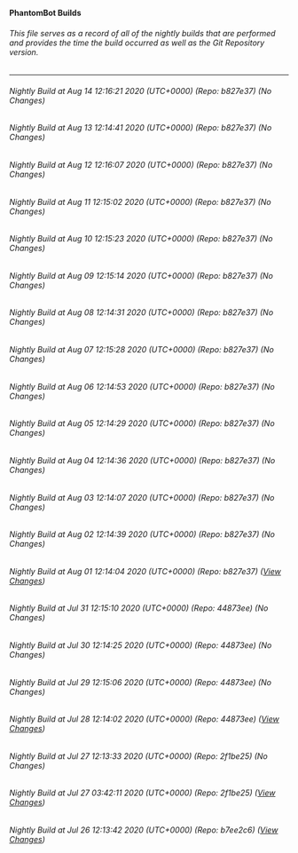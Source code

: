 **PhantomBot Builds**

###### This file serves as a record of all of the nightly builds that are performed and provides the time the build occurred as well as the Git Repository version.
-------------------------------------------------------------------------------------------------------------
###### Nightly Build at Aug 14 12:16:21 2020 (UTC+0000) (Repo: b827e37) (No Changes)
###### Nightly Build at Aug 13 12:14:41 2020 (UTC+0000) (Repo: b827e37) (No Changes)
###### Nightly Build at Aug 12 12:16:07 2020 (UTC+0000) (Repo: b827e37) (No Changes)
###### Nightly Build at Aug 11 12:15:02 2020 (UTC+0000) (Repo: b827e37) (No Changes)
###### Nightly Build at Aug 10 12:15:23 2020 (UTC+0000) (Repo: b827e37) (No Changes)
###### Nightly Build at Aug 09 12:15:14 2020 (UTC+0000) (Repo: b827e37) (No Changes)
###### Nightly Build at Aug 08 12:14:31 2020 (UTC+0000) (Repo: b827e37) (No Changes)
###### Nightly Build at Aug 07 12:15:28 2020 (UTC+0000) (Repo: b827e37) (No Changes)
###### Nightly Build at Aug 06 12:14:53 2020 (UTC+0000) (Repo: b827e37) (No Changes)
###### Nightly Build at Aug 05 12:14:29 2020 (UTC+0000) (Repo: b827e37) (No Changes)
###### Nightly Build at Aug 04 12:14:36 2020 (UTC+0000) (Repo: b827e37) (No Changes)
###### Nightly Build at Aug 03 12:14:07 2020 (UTC+0000) (Repo: b827e37) (No Changes)
###### Nightly Build at Aug 02 12:14:39 2020 (UTC+0000) (Repo: b827e37) (No Changes)
###### Nightly Build at Aug 01 12:14:04 2020 (UTC+0000) (Repo: b827e37) ([View Changes](https://github.com/PhantomBot/PhantomBot/compare/44873ee...b827e37))
###### Nightly Build at Jul 31 12:15:10 2020 (UTC+0000) (Repo: 44873ee) (No Changes)
###### Nightly Build at Jul 30 12:14:25 2020 (UTC+0000) (Repo: 44873ee) (No Changes)
###### Nightly Build at Jul 29 12:15:06 2020 (UTC+0000) (Repo: 44873ee) (No Changes)
###### Nightly Build at Jul 28 12:14:02 2020 (UTC+0000) (Repo: 44873ee) ([View Changes](https://github.com/PhantomBot/PhantomBot/compare/2f1be25...44873ee))
###### Nightly Build at Jul 27 12:13:33 2020 (UTC+0000) (Repo: 2f1be25) (No Changes)
###### Nightly Build at Jul 27 03:42:11 2020 (UTC+0000) (Repo: 2f1be25) ([View Changes](https://github.com/PhantomBot/PhantomBot/compare/b7ee2c6...2f1be25))
###### Nightly Build at Jul 26 12:13:42 2020 (UTC+0000) (Repo: b7ee2c6) ([View Changes](https://github.com/PhantomBot/PhantomBot/compare/3e37fb2...b7ee2c6))
